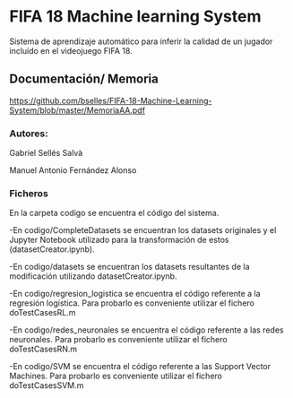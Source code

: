 # FIFA 18 Machine learning System

Sistema de aprendizaje automático para inferir la calidad de un jugador incluído en el videojuego FIFA 18.

## Documentación/ Memoria 

https://github.com/bselles/FIFA-18-Machine-Learning-System/blob/master/MemoriaAA.pdf

### Autores:

Gabriel Sellés Salvà

Manuel Antonio Fernández Alonso

###  Ficheros

En la carpeta codigo se encuentra el código del sistema.

-En codigo/CompleteDatasets se encuentran los datasets originales y 
el Jupyter Notebook utilizado para la transformación de estos
(datasetCreator.ipynb).

-En codigo/datasets se encuentran los datasets resultantes de la modificación
utilizando datasetCreator.ipynb.

-En codigo/regresion_logistica se encuentra el código referente a la regresión logística.
Para probarlo es conveniente utilizar el fichero doTestCasesRL.m

-En codigo/redes_neuronales se encuentra el código referente a las redes neuronales.
Para probarlo es conveniente utilizar el fichero doTestCasesRN.m

-En codigo/SVM se encuentra el código referente a las Support Vector Machines.
Para probarlo es conveniente utilizar el fichero doTestCasesSVM.m

